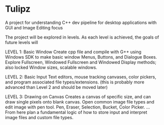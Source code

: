 # Tulipz
A project for understanding C++ dev pipeline for desktop applications with GUI and Image Editing focus

The project will be explored in levels. As each level is achieved, the goals of future levels will 

LEVEL 1: Basic Window
Create cpp file and compile with G++ using Windows SDK to make basic window Menus, Buttons, and Dialogue Boxes. Explore Fullscreen, Windowed Fullscreen and Windowed Display methods; also locked Window sizes, scalable windows. 

LEVEL 2: Basic Input
Text editors, mouse tracking canvases, color pickers, and program associated file types/extensions. (this is probably more advanced than Level 2 and should be moved later)

LEVEL 3: Drawing on Canvas
Creates a canvas of specific size, and can draw single pixels onto blank canvas. Open common image file types and edit image with pen tool.
Pen, Eraser, Selection, Bucket, Color Picker.
...
From here plan a fundamental logic of how to store input and interpret image files and custom file types.
